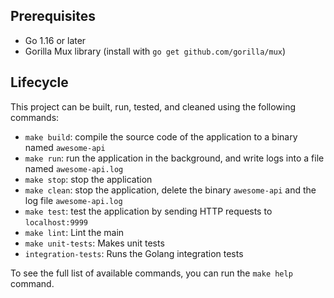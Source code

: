## Prerequisites
- Go 1.16 or later
- Gorilla Mux library (install with `go get github.com/gorilla/mux`)

## Lifecycle

This project can be built, run, tested, and cleaned using the following commands:

- `make build`: compile the source code of the application to a binary named `awesome-api`
- `make run`: run the application in the background, and write logs into a file named `awesome-api.log`
- `make stop`: stop the application
- `make clean`: stop the application, delete the binary `awesome-api` and the log file `awesome-api.log`
- `make test`: test the application by sending HTTP requests to `localhost:9999`
- `make lint`: Lint the main
- `make unit-tests`: Makes unit tests
- `integration-tests`: Runs the Golang integration tests

To see the full list of available commands, you can run the `make help` command. 
